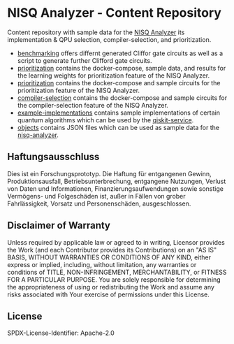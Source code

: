 # NISQ Analyzer - Content Repository

Content repository with sample data for the [NISQ Analyzer](https://github.com/UST-QuAntiL/nisq-analyzer/) its implementation & QPU selection, compiler-selection, and prioritization.

+ [benchmarking](/benchmarking) offers differnt generated Cliffor gate circuits as well as a script to generate further Clifford gate circuits.
+ [prioritization](/prioritization) contains the docker-compose, sample data, and results for the learning weights for prioritization feature of the NISQ Analyzer.
+ [prioritization](/prioritization) contains the docker-compose and sample circuits for the prioritization feature of the NISQ Analyzer.
+ [compiler-selection](/compiler-selection) contains the docker-compose and sample circuits for the compiler-selection feature of the NISQ Analyzer.
+ [example-implementations](/example-implementations) contains sample implementations of certain quantum algorithms which can be used by the [qiskit-service](https://github.com/UST-QuAntiL/qiskit-service/).  
+ [objects](/objects) contains JSON files which can be used as sample data for the [nisq-analyzer](https://github.com/UST-QuAntiL/nisq-analyzer/).

## Haftungsausschluss

Dies ist ein Forschungsprototyp.
Die Haftung für entgangenen Gewinn, Produktionsausfall, Betriebsunterbrechung, entgangene Nutzungen, Verlust von Daten und Informationen, Finanzierungsaufwendungen sowie sonstige Vermögens- und Folgeschäden ist, außer in Fällen von grober Fahrlässigkeit, Vorsatz und Personenschäden, ausgeschlossen.

## Disclaimer of Warranty

Unless required by applicable law or agreed to in writing, Licensor provides the Work (and each Contributor provides its Contributions) on an "AS IS" BASIS, WITHOUT WARRANTIES OR CONDITIONS OF ANY KIND, either express or implied, including, without limitation, any warranties or conditions of TITLE, NON-INFRINGEMENT, MERCHANTABILITY, or FITNESS FOR A PARTICULAR PURPOSE.
You are solely responsible for determining the appropriateness of using or redistributing the Work and assume any risks associated with Your exercise of permissions under this License.

## License

SPDX-License-Identifier: Apache-2.0
